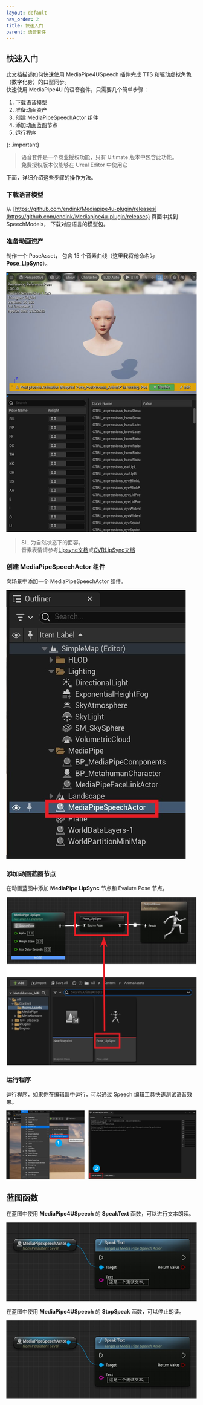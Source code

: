 ```yaml
---
layout: default
nav_order: 2
title: 快速入门
parent: 语音套件
---
```


## 快速入门

此文档描述如何快速使用 MediaPipe4USpeech 插件完成 TTS 和驱动虚拟角色（数字化身）的口型同步。  
快速使用 MediaPipe4U 的语音套件，只需要几个简单步骤：

1. 下载语音模型
2. 准备动画资产
3. 创建 MediaPipeSpeechActor 组件
4. 添加动画蓝图节点
5. 运行程序

{: .important}
> 语音套件是一个商业授权功能，只有 Ultimate 版本中包含此功能。   
> 免费授权版本仅能够在 Ureal Editor 中使用它

下面，详细介绍这些步骤的操作方法。

### 下载语音模型

从 [https://github.com/endink/Mediapipe4u-plugin/releases](https://github.com/endink/Mediapipe4u-plugin/releases) 页面中找到 SpeechModels， 下载对应语言的模型包。

### 准备动画资产

制作一个 PoseAsset， 包含 15 个音素曲线（这里我将他命名为 **Pose_LipSync**）。

[![speech](./images/qs_pose_asset.jpg "speech")](./images/qs_pose_asset.jpg)

> SIL 为自然状态下的面容。   
> 音素表情请参考[Lipsync文档](./lipsync.md)或[OVRLipSync文档](https://developer.oculus.com/documentation/unreal/audio-ovrlipsync-viseme-reference)


### 创建 MediaPipeSpeechActor 组件

向场景中添加一个 MediaPipeSpeechActor 组件。

[![speech](./images/qs_outline_speech_actor.jpg "speech")](./images/qs_outline_speech_actor.jpg)

### 添加动画蓝图节点

在动画蓝图中添加 **MediaPipe LipSync** 节点和 Evalute Pose 节点。

[![speech](./images/lip_sync_anim_blueprint.jpg "speech")](./images/lip_sync_anim_blueprint.jpg)

### 运行程序

运行程序，如果你在编辑器中运行，可以通过 Speech 编辑工具快速测试语音效果。

[![speech](./images/qs_speech_tools.jpg "speech")](./images/qs_speech_tools.jpg)

## 蓝图函数

在蓝图中使用 **MediaPipe4USpeech** 的 **SpeakText** 函数，可以进行文本朗读。

[![speech](./images/qs_bp_speck_text.jpg "speech")](./images/qs_bp_speck_text.jpg)


在蓝图中使用 **MediaPipe4USpeech** 的 **StopSpeak** 函数，可以停止朗读。

[![speech](./images/qs_bp_speck_text.jpg "speech")](./images/qs_bp_speck_text.jpg)